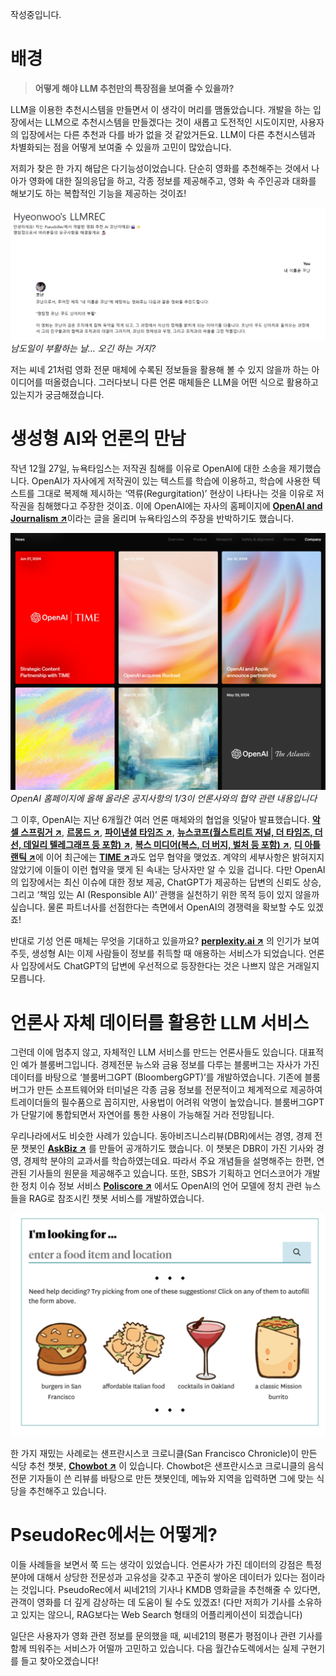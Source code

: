 작성중입니다.

# 배경

> **어떻게 해야 LLM 추천만의 특장점을 보여줄 수 있을까?**
> 

 LLM을 이용한 추천시스템을 만들면서 이 생각이 머리를 맴돌았습니다. 개발을 하는 입장에서는 LLM으로 추천시스템을 만들겠다는 것이 새롭고 도전적인 시도이지만, 사용자의 입장에서는 다른 추천과 다를 바가 없을 것 같았거든요. LLM이 다른 추천시스템과 차별화되는 점을 어떻게 보여줄 수 있을까 고민이 많았습니다.

저희가 찾은 한 가지 해답은 다기능성이었습니다. 단순히 영화를 추천해주는 것에서 나아가 영화에 대한 질의응답을 하고, 각종 정보를 제공해주고, 영화 속 주인공과 대화를 해보기도 하는 복합적인 기능을 제공하는 것이죠!

![Untitled](../../../static/img/monthly_pseudorec_202406/minsang/conan_comeback.png)*남도일이 부활하는 날… 오긴 하는 거지?*


저는 씨네 21처럼 영화 전문 매체에 수록된 정보들을 활용해 볼 수 있지 않을까 하는 아이디어를 떠올렸습니다. 그러다보니 다른 언론 매체들은 LLM을 어떤 식으로 활용하고 있는지가 궁금해졌습니다.

# 생성형 AI와 언론의 만남

작년 12월 27일, 뉴욕타임스는 저작권 침해를 이유로 OpenAI에 대한 소송을 제기했습니다. OpenAI가 자사에게 저작권이 있는 텍스트를 학습에 이용하고, 학습에 사용한 텍스트를 그대로 복제해 제시하는 ‘역류(Regurgitation)’ 현상이 나타나는 것을 이유로 저작권을 침해했다고 주장한 것이죠.
이에 OpenAI에는 자사의 홈페이지에 <a href="https://openai.com/index/openai-and-journalism/" target="_blank" style="text-decoration: underline;">**OpenAI and Journalism ↗**</a>이라는 글을 올리며 뉴욕타임스의 주장을 반박하기도 했습니다.

![Untitled](../../../static/img/monthly_pseudorec_202406/minsang/openai_homepage.png)*OpenAI 홈페이지에 올해 올라온 공지사항의 1/3이 언론사와의 협약 관련 내용입니다*


그 이후, OpenAI는 지난 6개월간 여러 언론 매체와의 협업을 잇달아 발표했습니다.
<a href="https://openai.com/index/axel-springer-partnership/" target="_blank" style="text-decoration: underline;">**악셀 스프링거 ↗**</a>, 
<a href="https://openai.com/index/global-news-partnerships-le-monde-and-prisa-media/" target="_blank" style="text-decoration: underline;">**르몽드 ↗**</a>, 
<a href="https://openai.com/index/content-partnership-with-financial-times/" target="_blank" style="text-decoration: underline;">**파이낸셜 타임즈 ↗**</a>, 
<a href="https://openai.com/index/news-corp-and-openai-sign-landmark-multi-year-global-partnership/" target="_blank" style="text-decoration: underline;">**뉴스코프(월스트리트 저널, 더 타임즈, 더 선, 데일리 텔레그래프 등 포함) ↗**</a>, 
<a href="https://openai.com/index/a-content-and-product-partnership-with-vox-media/" target="_blank" style="text-decoration: underline;">**복스 미디어(복스, 더 버지, 벌처 등 포함) ↗**</a>, 
<a href="https://openai.com/index/enhancing-news-in-chatgpt-with-the-atlantic/" target="_blank" style="text-decoration: underline;">**디 아틀랜틱 ↗**</a>에 이어 최근에는
<a href="https://openai.com/index/strategic-content-partnership-with-time/" target="_blank" style="text-decoration: underline;">**TIME ↗**</a>과도 업무 협약을 맺었죠. 
계약의 세부사항은 밝혀지지 않았기에 이들이 이런 협약을 맺게 된 속내는 당사자만 알 수 있을 겁니다. 
다만 OpenAI의 입장에서는 최신 이슈에 대한 정보 제공, ChatGPT가 제공하는 답변의 신뢰도 상승, 그리고 ‘책임 있는 AI (Responsible AI)’ 관행을 실천하기 위한 목적 등이 있지 않을까 싶습니다. 
물론 파트너사를 선점한다는 측면에서 OpenAI의 경쟁력을 확보할 수도 있겠죠!

반대로 기성 언론 매체는 무엇을 기대하고 있을까요? 
<a href="https://www.perplexity.ai/" target="_blank" style="text-decoration: underline;">**perplexity.ai ↗**</a>
의 인기가 보여주듯, 생성형 AI는 이제 사람들이 정보를 취득할 때 애용하는 서비스가 되었습니다. 언론사 입장에서도 ChatGPT의 답변에 우선적으로 등장한다는 것은 나쁘지 않은 거래일지 모릅니다. 

# 언론사 자체 데이터를 활용한 LLM 서비스

그런데 이에 멈추지 않고, 자체적인 LLM 서비스를 만드는 언론사들도 있습니다. 대표적인 예가 블룸버그입니다. 경제전문 뉴스와 금융 정보를 다루는 블룸버그는 자사가 가진 데이터를 바탕으로 ‘블룸버그GPT (BloombergGPT)’를 개발하였습니다. 기존에 블룸버그가 만든 소프트웨어와 터미널은 각종 금융 정보를 전문적이고 체계적으로 제공하여 트레이더들의 필수품으로 꼽히지만, 사용법이 어려워 악명이 높았습니다. 블룸버그GPT가 단말기에 통합되면서 자연어를 통한 사용이 가능해질 거라 전망됩니다.

우리나라에서도 비슷한 사례가 있습니다. 동아비즈니스리뷰(DBR)에서는 경영, 경제 전문 챗봇인
<a href="https://dbr.donga.com/askbiz/info" target="_blank" style="text-decoration: underline;">**AskBiz ↗**</a>
를 만들어 공개하기도 했습니다. 이 챗봇은 DBR이 가진 기사와 경영, 경제학 분야의 교과서를 학습하였는데요. 따라서 주요 개념들을 설명해주는 한편, 연관된 기사들의 원문을 제공해주고 있습니다. 또한, SBS가 기획하고 언더스코어가 개발한 정치 이슈 정보 서비스
<a href="https://www.notion.so/SBS-Underscore-Poliscore-ca7b4810e35f414cb941f65862893686?pvs=21" target="_blank" style="text-decoration: underline;">**Poliscore ↗**</a>
에서도 OpenAI의 언어 모델에 정치 관련 뉴스들을 RAG로 참조시킨 챗봇 서비스를 개발하였습니다.

![Untitled](../../../static/img/monthly_pseudorec_202406/minsang/chowbot.png)

한 가지 재밌는 사례로는 샌프란시스코 크로니클(San Francisco Chronicle)이 만든 식당 추천 챗봇,
<a href="https://www.sfchronicle.com/projects/where-to-eat-sf-bay-area-chowbot/" target="_blank" style="text-decoration: underline;">**Chowbot ↗**</a>
이 있습니다. Chowbot은 샌프란시스코 크로니클의 음식 전문 기자들이 쓴 리뷰를 바탕으로 만든 챗봇인데, 메뉴와 지역을 입력하면 그에 맞는 식당을 추천해주고 있습니다.

# PseudoRec에서는 어떻게?

이들 사례들을 보면서 쭉 드는 생각이 있었습니다. 언론사가 가진 데이터의 강점은 특정 분야에 대해서 상당한 전문성과 고유성을 갖추고 꾸준히 쌓아온 데이터가 있다는 점이라는 것입니다. PseudoRec에서 씨네21의 기사나 KMDB 영화글을 추천해줄 수 있다면, 관객이 영화를 더 깊게 감상하는 데 도움이 될 수도 있겠죠! (다만 저희가 기사를 소유하고 있지는 않으니, RAG보다는 Web Search 형태의 어플리케이션이 되겠습니다)

일단은 사용자가 영화 관련 정보를 문의했을 때, 씨네21의 평론가 평점이나 관련 기사를 함께 띄워주는 서비스가 어떨까 고민하고 있습니다. 다음 월간슈도렉에서는 실제 구현기를 들고 찾아오겠습니다!